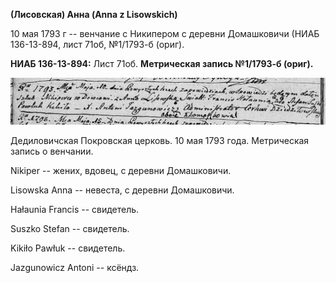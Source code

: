**(Лисовская) Анна (Anna z Lisowskich)**

10 мая 1793 г -- венчание с Никипером с деревни Домашковичи (НИАБ
136-13-894, лист 71об, №1/1793-б (ориг).

**НИАБ 136-13-894:** Лист 71об. **Метрическая запись №1/1793-б (ориг).**

![](./media/00bdca176614691e61a443f3447594713b2168a6.png)

Дедиловичская Покровская церковь. 10 мая 1793 года. Метрическая запись о
венчании.

Nikiper -- жених, вдовец, с деревни Домашковичи.

Lisowska Anna -- невеста, с деревни Домашковичи.

Hałaunia Francis -- свидетель.

Suszko Stefan -- свидетель.

Kikiło Pawłuk -- свидетель.

Jazgunowicz Antoni -- ксёндз.
